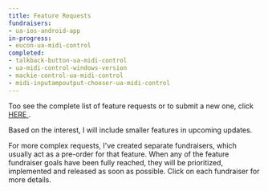 ```yaml
---
title: Feature Requests
fundraisers:
- ua-ios-android-app
in-progress:
- eucon-ua-midi-control
completed: 
- talkback-button-ua-midi-control
- ua-midi-control-windows-version
- mackie-control-ua-midi-control
- midi-inputampoutput-chooser-ua-midi-control
---
```


Too see the complete list of feature requests or to submit a new one, click <a href="https://www.everforo.com/g/uamidicontrol/all/All/1/3" target="_blank"> HERE </a>.

Based on the interest, I will include smaller features in upcoming updates.

For more complex requests, I've created separate fundraisers, which usually act as a pre-order for that feature.
When any of the feature fundraiser goals have been fully reached, they will be prioritized, implemented and released as soon as possible. Click on each fundraiser for more details.
